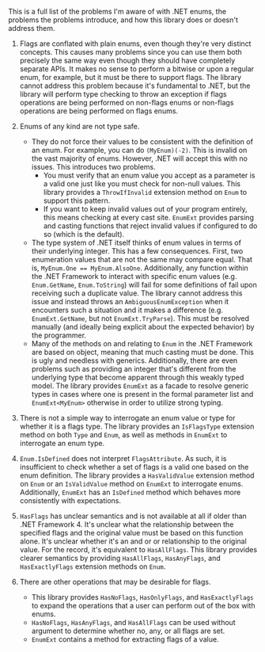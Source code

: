 This is a full list of the problems I'm aware of with .NET enums, the problems the problems introduce, and how this library does or doesn't address them.

1. Flags are conflated with plain enums, even though they're very distinct concepts.
	This causes many problems since you can use them both precisely the same way even though they should have completely separate APIs. It makes no sense to perform a bitwise or upon a regular enum, for example, but it must be there to support flags. The library cannot address this problem because it's fundamental to .NET, but the library will perform type checking to throw an exception if flags operations are being performed on non-flags enums or non-flags operations are being performed on flags enums.

2. Enums of any kind are not type safe.
	+ They do not force their values to be consistent with the definition of an enum. For example, you can do `(MyEnum)(-2)`. This is invalid on the vast majority of enums. However, .NET will accept this with no issues. This introduces two problems.
		* You must verify that an enum value you accept as a parameter is a valid one just like you must check for non-null values. This library provides a `ThrowIfInvalid` extension method on `Enum` to support this pattern.
		* If you want to keep invalid values out of your program entirely, this means checking at every cast site. `EnumExt` provides parsing and casting functions that reject invalid values if configured to do so (which is the default).
	+ The type system of .NET itself thinks of enum values in terms of their underlying integer. This has a few consequences. First, two enumeration values that are not the same may compare equal. That is, `MyEnum.One == MyEnum.AlsoOne`. Additionally, any function within the .NET Framework to interact with specific enum values (e.g. 	`Enum.GetName`, `Enum.ToString`) will fail for some definitions of fail upon receiving such a duplicate value. The library cannot address this issue and instead throws an `AmbiguousEnumException` when it encounters such a situation and it makes a difference (e.g. `EnumExt.GetName`, but not `EnumExt.TryParse`). This must be resolved manually (and ideally being explicit about the expected behavior) by the programmer.
	+ Many of the methods on and relating to `Enum` in the .NET Framework are based on object, meaning that much casting must be done. This is ugly and needless with generics. Additionally, there are even problems such as providing an integer that's different from the underlying type that become apparent through this weakly typed model. The library provides `EnumExt` as a facade to resolve generic types in cases where one is present in the formal parameter list and `EnumExt<MyEnum>` otherwise in order to utilize strong typing.

3. There is not a simple way to interrogate an enum value or type for whether it is a flags type.
	The library provides an `IsFlagsType` extension method on both `Type` and `Enum`, as well as methods in `EnumExt` to interrogate an enum type.

4. `Enum.IsDefined` does not interpret `FlagsAttribute`.
	As such, it is insufficient to check whether a set of flags is a valid one based on the enum definition. The library provides a `HasValidValue` extension method on `Enum` or an `IsValidValue` method on `EnumExt` to interrogate enums. Additionally, `EnumExt` has an `IsDefined` method which behaves more consistently with expectations.

5. `HasFlags` has unclear semantics and is not available at all if older than .NET Framework 4.
	It's unclear what the relationship between the specified flags and the original value must be based on this function alone. It's unclear whether it's an and or or relationship to the original value. For the record, it's equivalent to `HasAllFlags`. This library provides clearer semantics by providing `HasAllFlags`, `HasAnyFlags`, and `HasExactlyFlags` extension methods on `Enum`.

6. There are other operations that may be desirable for flags.
	+ This library provides `HasNoFlags`, `HasOnlyFlags`, and `HasExactlyFlags` to expand the operations that a user can perform out of the box with enums.
	+ `HasNoFlags`, `HasAnyFlags`, and `HasAllFlags` can be used without argument to determine whether no, any, or all flags are set.
	+ `EnumExt` contains a method for extracting flags of a value.

